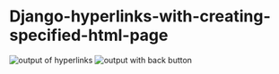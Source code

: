 # Django-hyperlinks-with-creating-specified-html-page
![output of hyperlinks](https://user-images.githubusercontent.com/81824956/116599117-475c4900-a945-11eb-888a-72f2fc597b6a.PNG)
![output with back button](https://user-images.githubusercontent.com/81824956/116599205-68bd3500-a945-11eb-84ce-05cd254265eb.PNG)

